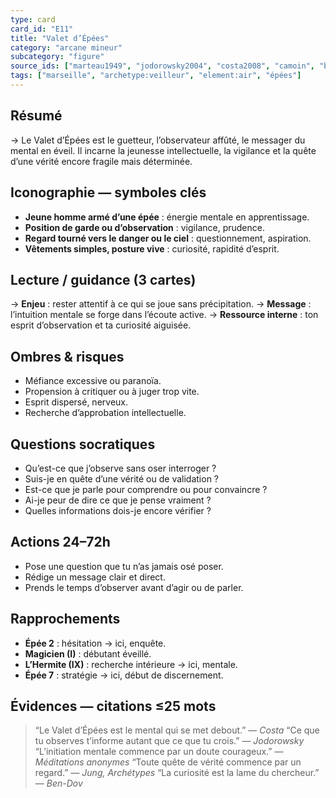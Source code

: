 ```yaml
---
type: card
card_id: "E11"
title: "Valet d’Épées"
category: "arcane mineur"
subcategory: "figure"
source_ids: ["marteau1949", "jodorowsky2004", "costa2008", "camoin", "bendov2011", "delcamp", "nadolny2018", "jung", "meditations_anonymes", "nichols"]
tags: ["marseille", "archetype:veilleur", "element:air", "épées"]
---
```


## Résumé
→ Le Valet d’Épées est le guetteur, l’observateur affûté, le messager du mental en éveil. Il incarne la jeunesse intellectuelle, la vigilance et la quête d’une vérité encore fragile mais déterminée.

## Iconographie — symboles clés
- **Jeune homme armé d’une épée** : énergie mentale en apprentissage.
- **Position de garde ou d’observation** : vigilance, prudence.
- **Regard tourné vers le danger ou le ciel** : questionnement, aspiration.
- **Vêtements simples, posture vive** : curiosité, rapidité d’esprit.

## Lecture / guidance (3 cartes)
→ **Enjeu** : rester attentif à ce qui se joue sans précipitation.
→ **Message** : l’intuition mentale se forge dans l’écoute active.
→ **Ressource interne** : ton esprit d’observation et ta curiosité aiguisée.

## Ombres & risques
- Méfiance excessive ou paranoïa.
- Propension à critiquer ou à juger trop vite.
- Esprit dispersé, nerveux.
- Recherche d’approbation intellectuelle.

## Questions socratiques
- Qu’est-ce que j’observe sans oser interroger ?
- Suis-je en quête d’une vérité ou de validation ?
- Est-ce que je parle pour comprendre ou pour convaincre ?
- Ai-je peur de dire ce que je pense vraiment ?
- Quelles informations dois-je encore vérifier ?

## Actions 24–72h
- Pose une question que tu n’as jamais osé poser.
- Rédige un message clair et direct.
- Prends le temps d’observer avant d’agir ou de parler.

## Rapprochements
- **Épée 2** : hésitation → ici, enquête.
- **Magicien (I)** : débutant éveillé.
- **L’Hermite (IX)** : recherche intérieure → ici, mentale.
- **Épée 7** : stratégie → ici, début de discernement.

## Évidences — citations ≤25 mots
> “Le Valet d’Épées est le mental qui se met debout.” — *Costa*
> “Ce que tu observes t’informe autant que ce que tu crois.” — *Jodorowsky*
> “L’initiation mentale commence par un doute courageux.” — *Méditations anonymes*
> “Toute quête de vérité commence par un regard.” — *Jung, Archétypes*
> “La curiosité est la lame du chercheur.” — *Ben-Dov*

